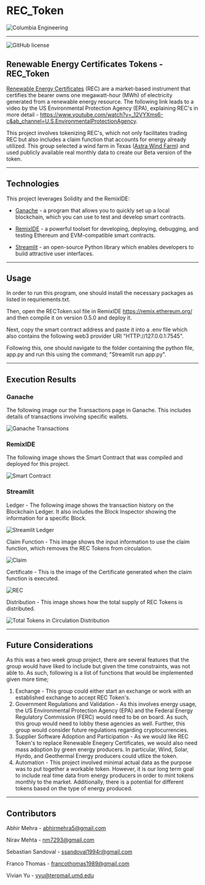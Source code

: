 # REC_Token

![Columbia Engineering](Images/Columbia.jpeg)
___

![GitHub license](https://img.shields.io/badge/license-MIT-blue.svg)

## Renewable Energy Certificates Tokens - REC_Token

[Renewable Energy Certificates](https://www.epa.gov/green-power-markets/renewable-energy-certificates-recs) (REC) are a market-based instrument that certifies the bearer owns one megawatt-hour (MWh) of electricity generated from a renewable energy resource. The following link leads to a video by the US Environmental Protection Agency (EPA), explaining REC's in more detail - https://www.youtube.com/watch?v=_12VYXms6-c&ab_channel=U.S.EnvironmentalProtectionAgency.

This project involves tokenizing REC's, which not only facilitates trading REC but also includes a claim function that accounts for energy already utilized. This group selected a wind farm in Texas ([Astra Wind Farm](https://www.eia.gov/opendata/v1/qb.php?category=2611186&sdid=ELEC.PLANT.GEN.60856-WND-WT.M)) and used publicly available real monthly data to create our Beta version of the token. 
___

## Technologies

This project leverages Solidity and the RemixIDE:

* [Ganache](https://trufflesuite.com/ganache/) - a program that allows you to quickly set up a local blockchain, which you can use to test and develop smart contracts.

* [RemixIDE](https://remix-project.org/) - a powerful toolset for developing, deploying, debugging, and testing Ethereum and EVM-compatible smart contracts.

* [Streamlit](https://streamlit.io/) - an open-source Python library which enables developers to build attractive user interfaces.
___

## Usage

In order to run this program, one should install the necessary packages as listed in requriements.txt. 

Then, open the RECToken.sol file in RemixIDE https://remix.ethereum.org/ and then compile it on version 0.5.0 and deploy it.

Next, copy the smart contract address and paste it into a .env file which also contains the following web3 provider URI "HTTP://127.0.0.1:7545".

Following this, one should navigate to the folder containing the python file, app.py and run this using the command; "Streamlit run app.py".
___

## Execution Results

### Ganache

The following image our the Transactions page in Ganache. This includes details of transactions involving specific wallets.

![Ganache Transactions](Images/Ganache%20Transactions.png)

### RemixIDE

The following image shows the Smart Contract that was compiled and deployed for this project.

![Smart Contract](Images/RemixIDE.png)

### Streamlit

Ledger - The following image shows the transaction history on the Blockchain Ledger. It also includes the Block Inspector showing the information for a specific Block.

![Streamlit Ledger](Images/Block%20Inspector%20and%20Ledger.png)

Claim Function - This image shows the input information to use the claim function, which removes the REC Tokens from circulation.

![Claim](Images/Claim%20Function.png)

Certificate - This is the image of the Certificate generated when the claim function is executed.

![REC](Images/Certificate.png)

Distribution - This image shows how the total supply of REC Tokens is distributed.

![Total Tokens in Circulation Distribution](Images/Distribution.png)
___

## Future Considerations

As this was a two week group project, there are several features that the group would have liked to include but given the time constraints, was not able to. As such, following is a list of functions that would be implemented given more time;

1. Exchange - This group could either start an exchange or work with an established exchange to accept REC Token's.
2. Government Regulations and Validation - As this involves energy usage, the US Environmental Protection Agency (EPA) and the Federal Energy Regulatory Commission (FERC) would need to be on board. As such, this group would need to lobby these agencies as well. Further, this group would consider future regulations regarding cryptocurrencies.
3. Supplier Software Adoption and Participation - As we would like REC Token's to replace Renewable Enegery Certificates, we would also need mass adoption by green energy producers. In particular, Wind, Solar, Hyrdo, and Geothermal Energy producers could utlize the token.
4. Automation - This project involved minimal actual data as the purpose was to put together a workable token. However, it is our long term goal to include real time data from energy producers in order to mint tokens monthly to the market. Additionally, there is a potential for different tokens based on the type of energy produced.
___
## Contributors

Abhir Mehra - abhirmehra5@gmail.com

Nirav Mehta - nm7293@gmail.com

Sebastian Sandoval - ssandoval1994r@gmail.com

Franco Thomas - francothomas1989@gmail.com

Vivian Yu - vyu@terpmail.umd.edu
